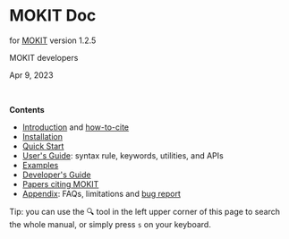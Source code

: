# MOKIT Doc

for [MOKIT](https://gitlab.com/jxzou/mokit) version 1.2.5

MOKIT developers

Apr 9, 2023

<br>

**Contents**

- [Introduction](./chap1_intro.md) and [how-to-cite](./chap1-2.md)
- [Installation](./chap2_install.md)
- [Quick Start](./chap3_quick.md)
- [User's Guide](./chap4_guide.md): syntax rule, keywords, utilities, and APIs
- [Examples](./chap5_example.md)
- [Developer's Guide](./chap6.md)
- [Papers citing MOKIT](./citing.md)
- [Appendix](./chap_appdx.md): FAQs, limitations and [bug report](./chap_appdx.md#a3-bug-report)

Tip: you can use the &#128269; tool in the left upper corner of this page to search the whole manual, or simply press `s` on your keyboard.

